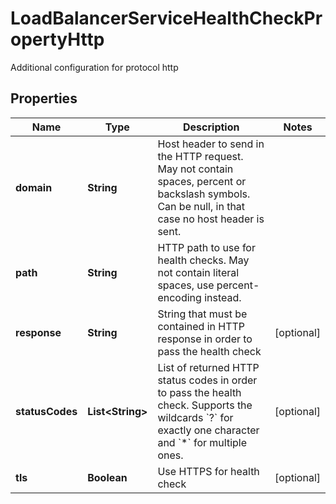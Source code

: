 

# LoadBalancerServiceHealthCheckPropertyHttp

Additional configuration for protocol http

## Properties

| Name | Type | Description | Notes |
|------------ | ------------- | ------------- | -------------|
|**domain** | **String** | Host header to send in the HTTP request. May not contain spaces, percent or backslash symbols. Can be null, in that case no host header is sent. |  |
|**path** | **String** | HTTP path to use for health checks. May not contain literal spaces, use percent-encoding instead. |  |
|**response** | **String** | String that must be contained in HTTP response in order to pass the health check |  [optional] |
|**statusCodes** | **List&lt;String&gt;** | List of returned HTTP status codes in order to pass the health check. Supports the wildcards &#x60;?&#x60; for exactly one character and &#x60;*&#x60; for multiple ones. |  [optional] |
|**tls** | **Boolean** | Use HTTPS for health check |  [optional] |




